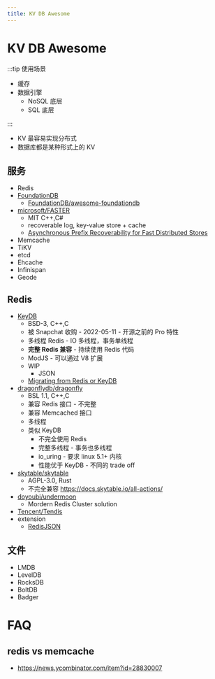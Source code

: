 ```yaml
---
title: KV DB Awesome
---
```


# KV DB Awesome

:::tip 使用场景

- 缓存
- 数据引擎
  - NoSQL 底层
  - SQL 底层

:::

- KV 最容易实现分布式
- 数据库都是某种形式上的 KV

## 服务

- Redis
- [FoundationDB](https://github.com/apple/foundationdb)
  - [FoundationDB/awesome-foundationdb](https://github.com/FoundationDB/awesome-foundationdb)
- [microsoft/FASTER](https://github.com/microsoft/FASTER)
  - MIT C++,C#
  - recoverable log, key-value store + cache
  - [Asynchronous Prefix Recoverability for Fast Distributed Stores](https://tli2.github.io/assets/pdf/dpr-sigmod2021.pdf)
- Memcache
- TiKV
- etcd
- Ehcache
- Infinispan
- Geode

## Redis

- [KeyDB](./keydb.md)
  - BSD-3, C++,C
  - 被 Snapchat 收购 - 2022-05-11 - 开源之前的 Pro 特性
  - 多线程 Redis - IO 多线程，事务单线程
  - **完整 Redis 兼容** - 持续使用 Redis 代码
  - ModJS - 可以通过 V8 扩展
  - WIP
    - JSON
  - [Migrating from Redis or KeyDB](https://docs.keydb.dev/docs/migration)
- [dragonflydb/dragonfly](https://github.com/dragonflydb/dragonfly)
  - BSL 1.1, C++,C
  - 兼容 Redis 接口 - 不完整
  - 兼容 Memcached 接口
  - 多线程
  - 类似 KeyDB
    - 不完全使用 Redis
    - 完整多线程 - 事务也多线程
    - io_uring - 要求 linux 5.1+ 内核
    - 性能优于 KeyDB - 不同的 trade off
- [skytable/skytable](https://github.com/skytable/skytable)
  - AGPL-3.0, Rust
  - 不完全兼容 https://docs.skytable.io/all-actions/
- [doyoubi/undermoon](https://github.com/doyoubi/undermoon)
  - Mordern Redis Cluster solution
- [Tencent/Tendis](https://github.com/Tencent/Tendis)
- extension
  - [RedisJSON](https://github.com/RedisJSON/RedisJSON)

## 文件

- LMDB
- LevelDB
- RocksDB
- BoltDB
- Badger

# FAQ

## redis vs memcache

- https://news.ycombinator.com/item?id=28830007
